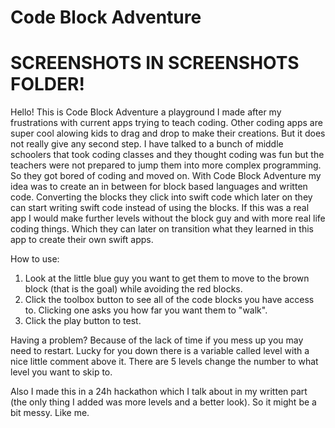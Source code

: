 # Code Block Adventure

# SCREENSHOTS IN SCREENSHOTS FOLDER!

Hello! This is Code Block Adventure a playground I made after my frustrations with current
 apps trying to teach coding. Other coding apps are super cool alowing kids to drag and drop to
 make their creations. But it does not really give any second step. I have talked to a bunch of
 middle schoolers that took coding classes and they thought coding was fun but the teachers
 were not prepared to jump them into more complex programming. So they got bored of coding and
 moved on. With Code Block Adventure my idea was to create an in between for block based
 languages and written code. Converting the blocks they click into swift code which later on
 they can start writing swift code instead of using the blocks. If this was a real app I would
 make further levels without the block guy and with more real life coding things. Which they can
 later on transition what they learned in this app to create their own swift apps.
 
 How to use:
 1. Look at the little blue guy you want to get them to move to the brown block (that is the goal) while avoiding the red blocks.
 2. Click the toolbox button to see all of the code blocks you have access to. Clicking one asks you how far you want them to "walk".
 3. Click the play button to test.
 
 Having a problem?
 Because of the lack of time if you mess up you may need to restart. Lucky for you down there is
 a variable called level with a nice little comment above it. There are 5 levels change the
 number to what level you want to skip to.
 
Also I made this in a 24h hackathon which I talk about in my written part (the only thing I added was more levels and a better look). So it might be a bit messy. Like me.

